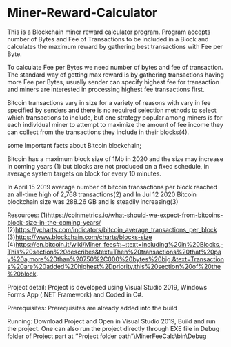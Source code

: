 # Miner-Reward-Calculator
This is a Blockchain miner reward calculator program. Program accepts number of Bytes and Fee of Transactions to be included in a Block and calculates the maximum reward by gathering best transactions with Fee per Byte.

To calculate Fee per Bytes we need number of bytes and fee of transaction. The standard way of getting max reward is by gathering transactions having more Fee per Bytes, usually sender can specify highest fee for transaction and miners are interested in processing highest fee transactions first.

Bitcoin transactions vary in size for a variety of reasons with vary in fee specified by senders and there is no required selection methods to select which transactions to include, but one strategy popular among miners is for each individual miner to attempt to maximize the amount of fee income they can collect from the transactions they include in their blocks(4). 

some Important facts about Bitcoin blockchain;

Bitcoin has a maximum block size of 1Mb in 2020 and the size may increase in coming years (1) but blocks are not produced on a fixed schedule, in average system targets on block for every 10 minutes. 

In April 15 2019 average number of bitcoin transactions per block reached an all-time high of 2,768 transactions(2) and In Jul 12 2020 Bitcoin blockchain size was 288.26 GB and is steadily increasing(3)

Resources:
(1)https://coinmetrics.io/what-should-we-expect-from-bitcoins-block-size-in-the-coming-years/
(2)https://ycharts.com/indicators/bitcoin_average_transactions_per_block
(3)https://www.blockchain.com/charts/blocks-size
(4)https://en.bitcoin.it/wiki/Miner_fees#:~:text=Including%20in%20Blocks,-This%20section%20describes&text=Then%20transactions%20that%20pay%20a,more%20than%20750%2C000%20bytes%20big.&text=Transactions%20are%20added%20highest%2Dpriority,this%20section%20of%20the%20block.

Project detail:
Project is developed using Visual Studio 2019, Windows Forms App (.NET Framework) and Coded in C#.

Prerequisites: 
Prerequisites are already added into the build

Running:
Download Project and Open in Visual Studio 2019, Build and run the project. One can also run the project directly through EXE file in Debug folder of Project part at ‘’Project folder path”\MinerFeeCalc\bin\Debug

